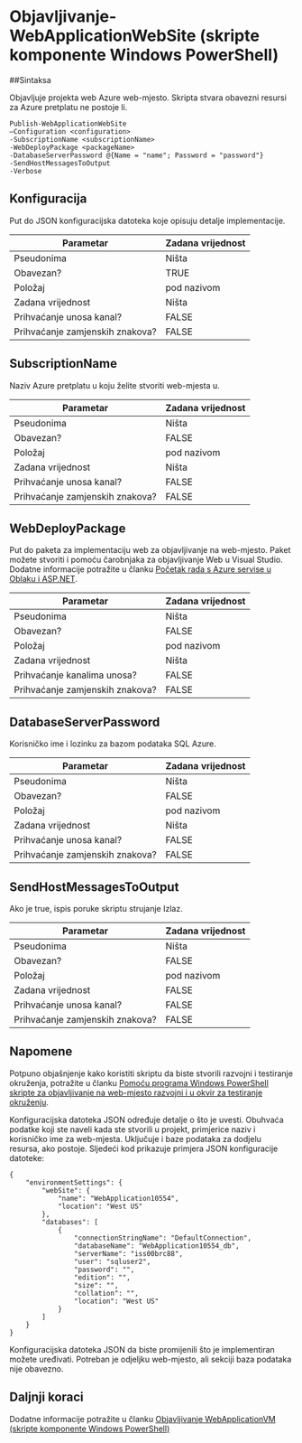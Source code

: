 <properties
   pageTitle="Objavljivanje-WebApplicationWebSite (skripte komponente Windows PowerShell) | Microsoft Azure"
   description="Saznajte kako objavljivanje projekta web Azure web-mjesto. Ova skripta stvara potrebni resursi za Azure pretplatu ne postoje li."
   services="visual-studio-online"
   documentationCenter="na"
   authors="TomArcher"
   manager="douge"
   editor="" />
<tags
   ms.service="multiple"
   ms.devlang="dotnet"
   ms.topic="article"
   ms.tgt_pltfrm="na"
   ms.workload="multiple"
   ms.date="08/15/2016"
   ms.author="tarcher" />

# <a name="publish-webapplicationwebsite-windows-powershell-script"></a>Objavljivanje-WebApplicationWebSite (skripte komponente Windows PowerShell)

##<a name="syntax"></a>Sintaksa

Objavljuje projekta web Azure web-mjesto. Skripta stvara obavezni resursi za Azure pretplatu ne postoje li.

    Publish-WebApplicationWebSite
    –Configuration <configuration>
    -SubscriptionName <subscriptionName>
    -WebDeployPackage <packageName>
    -DatabaseServerPassword @{Name = "name"; Password = "password"}
    -SendHostMessagesToOutput
    -Verbose


## <a name="configuration"></a>Konfiguracija

Put do JSON konfiguracijska datoteka koje opisuju detalje implementacije.

|Parametar|Zadana vrijednost|
|---|---|
|Pseudonima|Ništa|
|Obavezan?|TRUE|
|Položaj|pod nazivom|
|Zadana vrijednost|Ništa|
|Prihvaćanje unosa kanal?|FALSE|
|Prihvaćanje zamjenskih znakova?|FALSE|

## <a name="subscriptionname"></a>SubscriptionName

Naziv Azure pretplatu u koju želite stvoriti web-mjesta u.

|Parametar|Zadana vrijednost|
|---|---|
|Pseudonima|Ništa|
|Obavezan?|FALSE|
|Položaj|pod nazivom|
|Zadana vrijednost|Ništa|
|Prihvaćanje unosa kanal?|FALSE|
|Prihvaćanje zamjenskih znakova?|FALSE|

## <a name="webdeploypackage"></a>WebDeployPackage

Put do paketa za implementaciju web za objavljivanje na web-mjesto. Paket možete stvoriti i pomoću čarobnjaka za objavljivanje Web u Visual Studio. Dodatne informacije potražite u članku [Početak rada s Azure servise u Oblaku i ASP.NET](http://go.microsoft.com/fwlink/p/?LinkID=623089).

|Parametar|Zadana vrijednost|
|---|---|
|Pseudonima|Ništa|
|Obavezan?|FALSE|
|Položaj|pod nazivom|
|Zadana vrijednost|Ništa|
|Prihvaćanje kanalima unosa?|FALSE|
|Prihvaćanje zamjenskih znakova?|FALSE|

## <a name="databaseserverpassword"></a>DatabaseServerPassword

Korisničko ime i lozinku za bazom podataka SQL Azure.

|Parametar|Zadana vrijednost|
|---|---|
|Pseudonima|Ništa|
|Obavezan?|FALSE|
|Položaj|pod nazivom|
|Zadana vrijednost|Ništa|
|Prihvaćanje unosa kanal?|FALSE|
|Prihvaćanje zamjenskih znakova?|FALSE|

## <a name="sendhostmessagestooutput"></a>SendHostMessagesToOutput

Ako je true, ispis poruke skriptu strujanje Izlaz.

|Parametar|Zadana vrijednost|
|---|---|
|Pseudonima|Ništa|
|Obavezan?|FALSE|
|Položaj|pod nazivom|
|Zadana vrijednost|FALSE|
|Prihvaćanje unosa kanal?|FALSE|
|Prihvaćanje zamjenskih znakova?|FALSE|

## <a name="remarks"></a>Napomene

Potpuno objašnjenje kako koristiti skriptu da biste stvorili razvojni i testiranje okruženja, potražite u članku [Pomoću programa Windows PowerShell skripte za objavljivanje na web-mjesto razvojni i u okvir za testiranje okruženju](vs-azure-tools-publishing-using-powershell-scripts.md).

Konfiguracijska datoteka JSON određuje detalje o što je uvesti. Obuhvaća podatke koji ste naveli kada ste stvorili u projekt, primjerice naziv i korisničko ime za web-mjesta. Uključuje i baze podataka za dodjelu resursa, ako postoje. Sljedeći kod prikazuje primjera JSON konfiguracije datoteke:

    {
        "environmentSettings": {
            "webSite": {
                "name": "WebApplication10554",
                "location": "West US"
            },
            "databases": [
                {
                    "connectionStringName": "DefaultConnection",
                    "databaseName": "WebApplication10554_db",
                    "serverName": "iss00brc88",
                    "user": "sqluser2",
                    "password": "",
                    "edition": "",
                    "size": "",
                    "collation": "",
                    "location": "West US"
                }
            ]
        }
    }

Konfiguracijska datoteka JSON da biste promijenili što je implementiran možete uređivati. Potreban je odjeljku web-mjesto, ali sekciji baza podataka nije obavezno.

## <a name="next-steps"></a>Daljnji koraci

Dodatne informacije potražite u članku [Objavljivanje WebApplicationVM (skripte komponente Windows PowerShell)](vs-azure-tools-publish-webapplicationvm.md)
